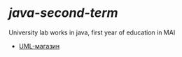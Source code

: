 # ___java-second-term___
University lab works in java, first year of education in MAI
- [UML-магазин](https://github.com/PAPermyakova/java-second-term/tree/master/programs/UML-diagram)
